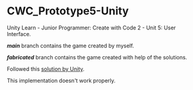 # CWC_Prototype5-Unity
Unity Learn - Junior Programmer: Create with Code 2 - Unit 5: User Interface.

***main*** branch contains the game created by myself.

***fabricated*** branch contains the game created with help of the solutions.

Followed this [solution by Unity](https://connect-prd-cdn.unity.com/20210505/3181b77f-2009-4506-ae6b-10beabc23d3c/Unit%205%20-%20Bonus%20Features%20and%20Solution.pdf?_ga=2.225680221.671172243.1642231876-372347527.1640751420).

This implementation doesn't work properly.